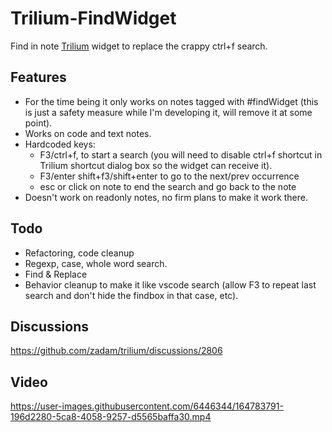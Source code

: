 # Trilium-FindWidget

Find in note [Trilium](https://github.com/zadam/trilium/) widget to replace the crappy ctrl+f search.

## Features
- For the time being it only works on notes tagged with #findWidget (this is just a safety measure while I'm developing it, will remove it at some point).
- Works on code and text notes.
- Hardcoded keys:
  - F3/ctrl+f, to start a search (you will need to disable ctrl+f shortcut in Trilium shortcut dialog box so the widget can receive it).
  - F3/enter shift+f3/shift+enter to go to the next/prev occurrence
  - esc or click on note to end the search and go back to the note
- Doesn't work on readonly notes, no firm plans to make it work there.

## Todo
- Refactoring, code cleanup
- Regexp, case, whole word search.
- Find & Replace
- Behavior cleanup to make it like vscode search (allow F3 to repeat last search and don't hide the findbox in that case, etc).

## Discussions

https://github.com/zadam/trilium/discussions/2806

## Video

https://user-images.githubusercontent.com/6446344/164783791-196d2280-5ca8-4058-9257-d5565baffa30.mp4